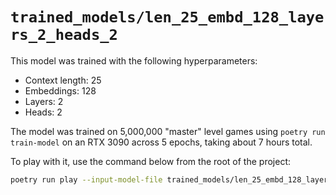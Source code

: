 # `trained_models/len_25_embd_128_layers_2_heads_2`

This model was trained with the following hyperparameters:
* Context length: 25
* Embeddings: 128
* Layers: 2
* Heads: 2

The model was trained on 5,000,000 "master" level games using `poetry run train-model` on an RTX 3090 across 5 epochs, taking about 7 hours total.

To play with it, use the command below from the root of the project:

```sh
poetry run play --input-model-file trained_models/len_25_embd_128_layers_2_heads_2/model.pth --input-tokenizer-file trained_models/len_25_embd_128_layers_2_heads_2/tokenizer.json --max-context-length 25 --num-embeddings 128 --num-layers 2 --num-heads 2
```
